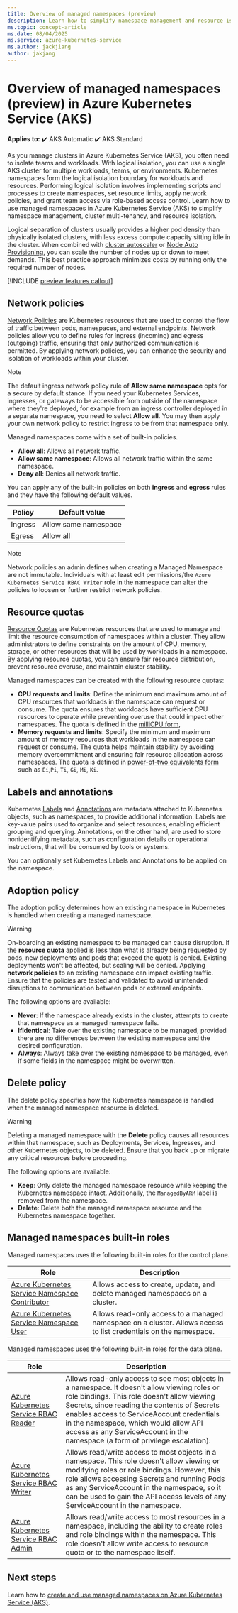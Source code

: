 ```yaml
---
title: Overview of managed namespaces (preview)
description: Learn how to simplify namespace management and resource isolation in Azure Kubernetes Service (AKS) with managed namespaces.
ms.topic: concept-article
ms.date: 08/04/2025
ms.service: azure-kubernetes-service
ms.author: jackjiang
author: jakjang
---
```


# Overview of managed namespaces (preview) in Azure Kubernetes Service (AKS)

**Applies to:** :heavy_check_mark: AKS Automatic :heavy_check_mark: AKS Standard

As you manage clusters in Azure Kubernetes Service (AKS), you often need to isolate teams and workloads. With logical isolation, you can use a single AKS cluster for multiple workloads, teams, or environments. Kubernetes namespaces form the logical isolation boundary for workloads and resources. Performing logical isolation involves implementing scripts and processes to create namespaces, set resource limits, apply network policies, and grant team access via role-based access control. Learn how to use managed namespaces in Azure Kubernetes Service (AKS) to simplify namespace management, cluster multi-tenancy, and resource isolation.

Logical separation of clusters usually provides a higher pod density than physically isolated clusters, with less excess compute capacity sitting idle in the cluster. When combined with [cluster autoscaler][cluster-autoscaler] or [Node Auto Provisioning][node-auto-provisioning], you can scale the number of nodes up or down to meet demands. This best practice approach minimizes costs by running only the required number of nodes.

[!INCLUDE [preview features callout](~/reusable-content/ce-skilling/azure/includes/aks/includes/preview/preview-callout.md)]

## Network policies

[Network Policies][aks-network-policies] are Kubernetes resources that are used to control the flow of traffic between pods, namespaces, and external endpoints. Network policies allow you to define rules for ingress (incoming) and egress (outgoing) traffic, ensuring that only authorized communication is permitted. By applying network policies, you can enhance the security and isolation of workloads within your cluster.

> [!NOTE]
> The default ingress network policy rule of **Allow same namespace** opts for a secure by default stance. If you need your Kubernetes Services, ingresses, or gateways to be accessible from outside of the namespace where they're deployed, for example from an ingress controller deployed in a separate namespace, you need to select **Allow all**. You may then apply your own network policy to restrict ingress to be from that namespace only.

Managed namespaces come with a set of built-in policies.
- **Allow all**: Allows all network traffic.
- **Allow same namespace**: Allows all network traffic within the same namespace.
- **Deny all**: Denies all network traffic. 

You can apply any of the built-in policies on both **ingress** and **egress** rules and they have the following default values.

| Policy | Default value |
| ------- | -------------|
| Ingress | Allow same namespace |
| Egress | Allow all |

> [!NOTE]
> Network policies an admin defines when creating a Managed Namespace are not immutable. Individuals with at least edit permissions/the `Azure Kubernetes Service RBAC Writer` role in the namespace can alter the policies to loosen or further restrict network policies.

## Resource quotas

[Resource Quotas][aks-resource-quotas] are Kubernetes resources that are used to manage and limit the resource consumption of namespaces within a cluster. They allow administrators to define constraints on the amount of CPU, memory, storage, or other resources that will be used by workloads in a namespace. By applying resource quotas, you can ensure fair resource distribution, prevent resource overuse, and maintain cluster stability.

Managed namespaces can be created with the following resource quotas:

* **CPU requests and limits**: Define the minimum and maximum amount of CPU resources that workloads in the namespace can request or consume. The quota ensures that workloads have sufficient CPU resources to operate while preventing overuse that could impact other namespaces. The quota is defined in the [milliCPU form][meaning-of-cpu],
* **Memory requests and limits**: Specify the minimum and maximum amount of memory resources that workloads in the namespace can request or consume. The quota helps maintain stability by avoiding memory overcommitment and ensuring fair resource allocation across namespaces. The quota is defined in [power-of-two equivalents form][meaning-of-memory] such as `Ei`,`Pi`, `Ti`, `Gi`, `Mi`, `Ki`.

## Labels and annotations

Kubernetes [Labels][labels] and [Annotations][annotations] are metadata attached to Kubernetes objects, such as namespaces, to provide additional information. Labels are key-value pairs used to organize and select resources, enabling efficient grouping and querying. Annotations, on the other hand, are used to store nonidentifying metadata, such as configuration details or operational instructions, that will be consumed by tools or systems.

You can optionally set Kubernetes Labels and Annotations to be applied on the namespace. 

## Adoption policy

The adoption policy determines how an existing namespace in Kubernetes is handled when creating a managed namespace.

> [!WARNING]
> On-boarding an existing namespace to be managed can cause disruption. If the **resource quota** applied is less than what is already being requested by pods, new deployments and pods that exceed the quota is denied. Existing deployments won't be affected, but scaling will be denied. Applying **network policies** to an existing namespace can impact existing traffic. Ensure that the policies are tested and validated to avoid unintended disruptions to communication between pods or external endpoints.

The following options are available:

- **Never**: If the namespace already exists in the cluster, attempts to create that namespace as a managed namespace fails.
- **IfIdentical**: Take over the existing namespace to be managed, provided there are no differences between the existing namespace and the desired configuration. 
- **Always**: Always take over the existing namespace to be managed, even if some fields in the namespace might be overwritten.

## Delete policy

The delete policy specifies how the Kubernetes namespace is handled when the managed namespace resource is deleted.

> [!WARNING]
> Deleting a managed namespace with the **Delete** policy causes all resources within that namespace, such as Deployments, Services, Ingresses, and other Kubernetes objects, to be deleted. Ensure that you back up or migrate any critical resources before proceeding.

The following options are available:

- **Keep**: Only delete the managed namespace resource while keeping the Kubernetes namespace intact. Additionally, the `ManagedByARM` label is removed from the namespace.
- **Delete**: Delete both the managed namespace resource and the Kubernetes namespace together.


## Managed namespaces built-in roles

Managed namespaces uses the following built-in roles for the control plane.

| Role | Description |
| ---- | ------------|
| [Azure Kubernetes Service Namespace Contributor][aks-namespace-contributor] | Allows access to create, update, and delete managed namespaces on a cluster. |
[Azure Kubernetes Service Namespace User][aks-namespace-user] | Allows read-only access to a managed namespace on a cluster. Allows access to list credentials on the namespace.  |

Managed namespaces uses the following built-in roles for the data plane.

| Role | Description |
| ---- | ------------|
| [Azure Kubernetes Service RBAC Reader][aks-rbac-reader] | Allows read-only access to see most objects in a namespace. It doesn't allow viewing roles or role bindings. This role doesn't allow viewing Secrets, since reading the contents of Secrets enables access to ServiceAccount credentials in the namespace, which would allow API access as any ServiceAccount in the namespace (a form of privilege escalation).|
| [Azure Kubernetes Service RBAC Writer][aks-rbac-writer] | Allows read/write access to most objects in a namespace. This role doesn't allow viewing or modifying roles or role bindings. However, this role allows accessing Secrets and running Pods as any ServiceAccount in the namespace, so it can be used to gain the API access levels of any ServiceAccount in the namespace. |
[Azure Kubernetes Service RBAC Admin][aks-rbac-admin] |  Allows read/write access to most resources in a namespace, including the ability to create roles and role bindings within the namespace. This role doesn't allow write access to resource quota or to the namespace itself. |

## Next steps

Learn how to [create and use managed namespaces on Azure Kubernetes Service (AKS)][managed-namespaces].

<!--- External Links --->
[create-azure-subscription]: https://azure.microsoft.com/free/?WT.mc_id=A261C142F
[azure-portal]: https://portal.azure.com
[meaning-of-cpu]: https://kubernetes.io/docs/concepts/configuration/manage-resources-containers/#meaning-of-cpu
[meaning-of-memory]: https://kubernetes.io/docs/concepts/configuration/manage-resources-containers/#meaning-of-memory
[labels]: https://kubernetes.io/docs/concepts/overview/working-with-objects/labels/
[annotations]: https://kubernetes.io/docs/concepts/overview/working-with-objects/annotations/

<!--- Internal Links --->
[cluster-autoscaler]: cluster-autoscaler.md
[node-auto-provisioning]: node-autoprovision.md
[quick-automatic-managed-network]: automatic/quick-automatic-managed-network.md
[deployment-safeguards]: deployment-safeguards.md
[azure-rbac-k8s]: manage-azure-rbac.md
[install-azure-cli]: /cli/azure/install-azure-cli
[azure-cli-extensions]: /cli/azure/azure-cli-extensions-overview
[az-feature-register]: /cli/azure/feature#az_feature_register
[az-feature-show]: /cli/azure/feature#az_feature_show
[az-provider-register]: /cli/azure/provider#az_provider_register
[aks-namespace-contributor]: /azure/role-based-access-control/built-in-roles/containers#azure-kubernetes-service-namespace-contributor
[aks-namespace-user]: /azure/role-based-access-control/built-in-roles/containers#azure-kubernetes-service-namespace-user
[aks-rbac-reader]: /azure/role-based-access-control/built-in-roles/containers#azure-kubernetes-service-rbac-reader
[aks-rbac-writer]: /azure/role-based-access-control/built-in-roles/containers#azure-kubernetes-service-rbac-writer
[aks-rbac-admin]: /azure/role-based-access-control/built-in-roles/containers#azure-kubernetes-service-rbac-admin
[aks-network-policies]: use-network-policies.md
[aks-network-policy-options]: use-network-policies.md#network-policy-options-in-aks
[aks-resource-quotas]: operator-best-practices-scheduler.md#enforce-resource-quotas
[managed-namespaces]: managed-namespaces.md
